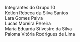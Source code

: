 Integrantes do Grupo 10 <br>
Ketlen Rebeca da Silva Santos <br>
Lara Gomes Paiva <br>
Lucas Moreira Pereira <br>
Maria Eduarda Silvestre da Silva <br>
Paloma Vitória Rodrigues de Lima <br>
